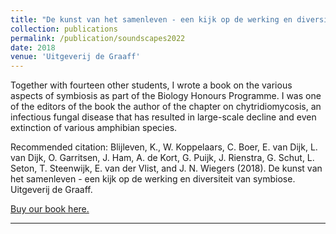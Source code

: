 ```yaml
---
title: "De kunst van het samenleven - een kijk op de werking en diversiteit van symbiose"
collection: publications
permalink: /publication/soundscapes2022
date: 2018
venue: 'Uitgeverij de Graaff'
---
```


Together with fourteen other students, I wrote a book on the various aspects of symbiosis as part of the Biology Honours Programme. I was one of the editors of the book the author of the chapter on chytridiomycosis, an infectious fungal disease that has resulted in large-scale decline and even extinction of various amphibian species.

Recommended citation: Blijleven, K., W. Koppelaars, C. Boer, E. van Dijk, L. van Dijk, O. Garritsen, J. Ham, A. de Kort, G. Puijk, J. Rienstra,
G. Schut, L. Seton, T. Steenwijk, E. van der Vlist, and J. N. Wiegers (2018). De kunst van het samenleven - een kijk op de
werking en diversiteit van symbiose. Uitgeverij de Graaff. 

[Buy our book here.](https://www.uitgeverijdegraaff.nl/boeken-van-uitgeverij-de-graaff/biologie/de-kunst-van-het-samenleven)

---